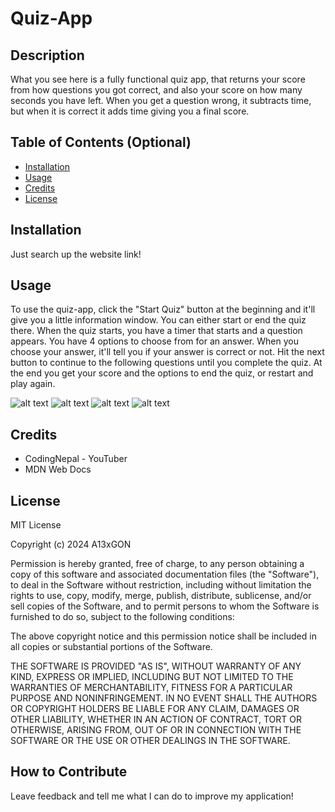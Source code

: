 # Quiz-App

## Description

What you see here is a fully functional quiz app, that returns your score from how questions you got correct, and also your score on how many seconds you have left. 
When you get a question wrong, it subtracts time, but when it is correct it adds time giving you a final score. 

## Table of Contents (Optional)


- [Installation](#installation)
- [Usage](#usage)
- [Credits](#credits)
- [License](#license)

## Installation

Just search up the website link!

## Usage

To use the quiz-app, click the "Start Quiz" button at the beginning and it'll give you a little information window. You can either start or end the quiz there.
When the quiz starts, you have a timer that starts and a question appears. You have 4 options to choose from for an answer. When you choose your answer, it'll tell you if your 
answer is correct or not. Hit the next button to continue to the following questions until you complete the quiz. At the end you get your score and the options
to end the quiz, or restart and play again.

![alt text](/quiz-app/images/start_screen.png)
![alt text](/quiz-app/images/info_screen.png)
![alt text](/quiz-app/images/demo.png)
![alt text](/quiz-app/images/results_screen.png)


## Credits

- CodingNepal - YouTuber 
- MDN Web Docs

## License

MIT License

Copyright (c) 2024 A13xGON

Permission is hereby granted, free of charge, to any person obtaining a copy
of this software and associated documentation files (the "Software"), to deal
in the Software without restriction, including without limitation the rights
to use, copy, modify, merge, publish, distribute, sublicense, and/or sell
copies of the Software, and to permit persons to whom the Software is
furnished to do so, subject to the following conditions:

The above copyright notice and this permission notice shall be included in all
copies or substantial portions of the Software.

THE SOFTWARE IS PROVIDED "AS IS", WITHOUT WARRANTY OF ANY KIND, EXPRESS OR
IMPLIED, INCLUDING BUT NOT LIMITED TO THE WARRANTIES OF MERCHANTABILITY,
FITNESS FOR A PARTICULAR PURPOSE AND NONINFRINGEMENT. IN NO EVENT SHALL THE
AUTHORS OR COPYRIGHT HOLDERS BE LIABLE FOR ANY CLAIM, DAMAGES OR OTHER
LIABILITY, WHETHER IN AN ACTION OF CONTRACT, TORT OR OTHERWISE, ARISING FROM,
OUT OF OR IN CONNECTION WITH THE SOFTWARE OR THE USE OR OTHER DEALINGS IN THE
SOFTWARE.




## How to Contribute

Leave feedback and tell me what I can do to improve my application!



